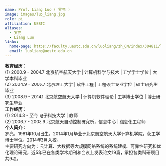 ```yaml
---
name: Prof. Liang Luo ( 罗亮 )
image: images/luo_liang.jpg
role: pi
affiliation: UESTC
aliases:
  - 罗亮
  - Liang Luo
links:
  home-page: https://faculty.uestc.edu.cn/luoliang/zh_CN/index/304811/list/index.htm
  email: luoliang@uestc.edu.cn
---
```

<b>教育经历：</b><br>
(1) 2000.9 - 2004.7   北京航空航天大学  | 计算机科学与技术  | 工学学士学位  | 大学本科毕业<br>
(2) 2004.9 - 2006.7   北京理工大学  | 软件工程  | 工程硕士专业学位  | 硕士研究生毕业<br>
(3) 2008.9 - 2014.1   北京航空航天大学  | 计算机软件理论  | 工学博士学位  | 博士研究生毕业<br>
<b>工作经历：</b><br>
(1) 2014.3 - 至今   电子科技大学  | 教师<br>
(2) 2006.7 - 2008.9   北京航天自动控制研究所，信息中心  | 信息化工程师<br>
<b>个人简介：</b><br>
罗亮，1981年10月出生，2014年1月毕业于北京航空航天大学计算机学院，获工学博士学位。2014年3月入校。<br>
主要研究方向为：云计算、大数据等大规模网络系统的系统建模、可靠性研究和优化理论研究，近5年已在各类学术期刊和会议上发表论文19篇，承担各类科研项目共9项。<br>
